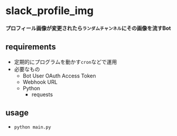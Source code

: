 # slack_profile_img
#### プロフィール画像が変更されたら`ランダムチャンネル`にその画像を流すBot

## requirements
- 定期的にプログラムを動かす`cron`などで運用
- 必要なもの
  - Bot User OAuth Access Token
  - Webhook URL
  - Python
    - requests
    
## usage
- `python main.py`
